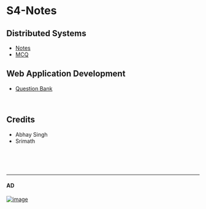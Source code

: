 # S4-Notes

## Distributed Systems 

- [Notes](https://imabhay.com/sem4/s4-de-important-topics-p1/)
- [MCQ](https://quizlet.com/834772504/sem4_distributed-systems_all-combined-flash-cards/)



## Web Application Development

- [Question Bank](https://hunterz-killer.github.io/S4-Notes/WAD/)







<br>


## Credits
- Abhay Singh
- Srimath



<br>

<br>

<br>

--------------

#### AD

[![image](https://github.com/hunterz-killer/S4-Notes/assets/82221655/0a593c80-89de-4924-b14b-3cc06d04a04a)](https://www.amazon.in/b?node=90130123031&linkCode=ll2&tag=live-offers-21&linkId=89e8ade79de63f6a75cfce39d4db8d83&language=en_IN&ref_=as_li_ss_tl)


  
